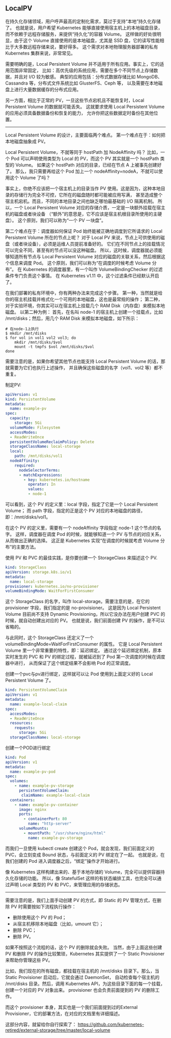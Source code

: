 ## LocalPV

在持久化存储领域，用户呼声最高的定制化需求，莫过于支持“本地”持久化存储了。
也就是说，用户希望 Kubernetes 能够直接使用宿主机上的本地磁盘目录，而不依赖于远程存储服务，来提供“持久化”的容器 Volume。
这样做的好处很明显，由于这个 Volume 直接使用的是本地磁盘，尤其是 SSD 盘，它的读写性能相比于大多数远程存储来说，要好得多。
这个需求对本地物理服务器部署的私有 Kubernetes 集群来说，非常常见。

需要明确的是，Local Persistent Volume 并不适用于所有应用。事实上，它的适用范围非常固定，
比如：高优先级的系统应用，需要在多个不同节点上存储数据，并且对 I/O 较为敏感。
典型的应用包括：分布式数据存储比如 MongoDB、Cassandra 等，分布式文件系统比如 GlusterFS、Ceph 等，
以及需要在本地磁盘上进行大量数据缓存的分布式应用。

另一方面，相比于正常的 PV，一旦这些节点宕机且不能恢复时，Local Persistent Volume 的数据就可能丢失。
这就要求使用 Local Persistent Volume 的应用必须具备数据备份和恢复的能力，
允许你把这些数据定时备份在其他位置。

---

Local Persistent Volume 的设计，主要面临两个难点。
第一个难点在于：如何把本地磁盘抽象成 PV。

Local Persistent Volume，不就等同于 hostPath 加 NodeAffinity 吗？
比如，一个 Pod 可以声明使用类型为 Local 的 PV，而这个 PV 其实就是一个 hostPath 类型的 Volume。
如果这个 hostPath 对应的目录，已经在节点 A 上被事先创建好了。
那么，我只需要再给这个 Pod 加上一个 nodeAffinity=nodeA，不就可以使用这个 Volume 了吗？

事实上，你绝不应该把一个宿主机上的目录当作 PV 使用。这是因为，这种本地目录的存储行为完全不可控，它所在的磁盘随时都可能被应用写满，
甚至造成整个宿主机宕机。而且，不同的本地目录之间也缺乏哪怕最基础的 I/O 隔离机制。
所以，一个 Local Persistent Volume 对应的存储介质，一定是一块额外挂载在宿主机的磁盘或者块设备
（“额外”的意思是，它不应该是宿主机根目录所使用的主硬盘）。
这个原则，我们可以称为“一个 PV 一块盘”。

第二个难点在于：调度器如何保证 Pod 始终能被正确地调度到它所请求的 Local Persistent Volume 所在的节点上呢？
对于 Local PV 来说，节点上可供使用的磁盘（或者块设备），必须是运维人员提前准备好的。
它们在不同节点上的挂载情况可以完全不同，甚至有的节点可以没这种磁盘。
所以，这时候，调度器就必须能够知道所有节点与 Local Persistent Volume 对应的磁盘的关联关系，然后根据这个信息来调度 Pod。
这个原则，我们可以称为“在调度的时候考虑 Volume 分布”。
在 Kubernetes 的调度器里，有一个叫作 VolumeBindingChecker 的过滤条件专门负责这个事情。
在 Kubernetes v1.11 中，这个过滤条件已经默认开启了。

在我们部署的私有环境中，你有两种办法来完成这个步骤。
第一种，当然就是给你的宿主机挂载并格式化一个可用的本地磁盘，这也是最常规的操作；
第二种，对于实验环境，你其实可以在宿主机上挂载几个 RAM Disk（内存盘）来模拟本地磁盘。
以第二种为例：
首先，在名叫 node-1 的宿主机上创建一个挂载点，比如 /mnt/disks；然后，用几个 RAM Disk 来模拟本地磁盘，如下所示：
```shell
# 在node-1上执行
$ mkdir /mnt/disks
$ for vol in vol1 vol2 vol3; do
    mkdir /mnt/disks/$vol
    mount -t tmpfs $vol /mnt/disks/$vol
done
```

需要注意的是，如果你希望其他节点也能支持 Local Persistent Volume 的话，那就需要为它们也执行上述操作，
并且确保这些磁盘的名字（vol1、vol2 等）都不重复。

制定PV:
```yaml
apiVersion: v1
kind: PersistentVolume
metadata:
  name: example-pv
spec:
  capacity:
    storage: 5Gi
  volumeMode: Filesystem
  accessModes:
  - ReadWriteOnce
  persistentVolumeReclaimPolicy: Delete
  storageClassName: local-storage
  local:
    path: /mnt/disks/vol1
  nodeAffinity:
    required:
      nodeSelectorTerms:
      - matchExpressions:
        - key: kubernetes.io/hostname
          operator: In
          values:
          - node-1
```
可以看到，这个 PV 的定义里：local 字段，指定了它是一个 Local Persistent Volume；
而 path 字段，指定的正是这个 PV 对应的本地磁盘的路径，即：/mnt/disks/vol1。

在这个 PV 的定义里，需要有一个 nodeAffinity 字段指定 node-1 这个节点的名字。
这样，调度器在调度 Pod 的时候，就能够知道一个 PV 与节点的对应关系，从而做出正确的选择。
这正是 Kubernetes 实现“在调度的时候就考虑 Volume 分布”的主要方法。

使用 PV 和 PVC 的最佳实践，是你要创建一个 StorageClass 来描述这个 PV.
```yaml
kind: StorageClass
apiVersion: storage.k8s.io/v1
metadata:
  name: local-storage
provisioner: kubernetes.io/no-provisioner
volumeBindingMode: WaitForFirstConsumer
```
这个 StorageClass 的名字，叫作 local-storage。需要注意的是，在它的 provisioner 字段，我们指定的是 no-provisioner。
这是因为 Local Persistent Volume 目前尚不支持 Dynamic Provisioning，所以它没办法在用户创建 PVC 的时候，就自动创建出对应的 PV。
也就是说，我们前面创建 PV 的操作，是不可以省略的。

与此同时，这个 StorageClass 还定义了一个 volumeBindingMode=WaitForFirstConsumer 的属性。
它是 Local Persistent Volume 里一个非常重要的特性，即：延迟绑定。
通过这个延迟绑定机制，原本实时发生的 PVC 和 PV 的绑定过程，就被延迟到了 Pod 第一次调度的时候在调度器中进行，
从而保证了这个绑定结果不会影响 Pod 的正常调度。

创建一个pvc与pv进行绑定，这样就可以让 Pod 使用到上面定义好的 Local Persistent Volume 了。
```yaml
kind: PersistentVolumeClaim
apiVersion: v1
metadata:
  name: example-local-claim
spec:
  accessModes:
  - ReadWriteOnce
  resources:
    requests:
      storage: 5Gi
  storageClassName: local-storage
```
创建一个POD进行绑定
```yaml
kind: Pod
apiVersion: v1
metadata:
  name: example-pv-pod
spec:
  volumes:
    - name: example-pv-storage
      persistentVolumeClaim:
       claimName: example-local-claim
  containers:
    - name: example-pv-container
      image: nginx
      ports:
        - containerPort: 80
          name: "http-server"
      volumeMounts:
        - mountPath: "/usr/share/nginx/html"
          name: example-pv-storage
```
 而我们一旦使用 kubectl create 创建这个 Pod，就会发现，我们前面定义的 PVC，会立刻变成 Bound 状态，与前面定义的 PV 绑定在了一起。
 也就是说，在我们创建的 Pod 进入调度器之后，“绑定”操作才开始进行。

 像 Kubernetes 这样构建出来的、基于本地存储的 Volume，完全可以提供容器持久化存储的功能。
 所以，像 StatefulSet 这样的有状态编排工具，也完全可以通过声明 Local 类型的 PV 和 PVC，来管理应用的存储状态。

---

需要注意的是，我们上面手动创建 PV 的方式，即 Static 的 PV 管理方式，在删除 PV 时需要按如下流程执行操作：
 - 删除使用这个 PV 的 Pod；
 - 从宿主机移除本地磁盘（比如，umount 它）；
 - 删除 PVC；
 - 删除 PV。
 
 如果不按照这个流程的话，这个 PV 的删除就会失败。
 当然，由于上面这些创建 PV 和删除 PV 的操作比较繁琐，Kubernetes 其实提供了一个 Static Provisioner 来帮助你管理这些 PV。

 比如，我们现在的所有磁盘，都挂载在宿主机的 /mnt/disks 目录下。那么，当 Static Provisioner 启动后，它就会通过 DaemonSet，
 自动检查每个宿主机的 /mnt/disks 目录。然后，调用 Kubernetes API，为这些目录下面的每一个挂载，创建一个对应的 PV 对象出来。
 provisioner 也会负责前面提到的 PV 的删除工作。

 而这个 provisioner 本身，其实也是一个我们前面提到过的External Provisioner，它的部署方法，在对应的文档里有详细描述。
 
 这部分内容，就留给你自行探索了：
 https://github.com/kubernetes-retired/external-storage/tree/master/local-volume